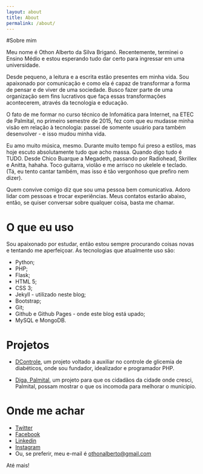 ```yaml
---
layout: about
title: About
permalink: /about/
---
```

#Sobre mim

Meu nome é Othon Alberto da Silva Briganó. Recentemente, terminei o Ensino Médio e estou esperando tudo dar certo para ingressar em uma universidade.

Desde pequeno, a leitura e a escrita estão presentes em minha vida. Sou apaixonado por comunicação e como ela é capaz de transformar a forma de pensar e de viver de uma sociedade. Busco fazer parte de uma organização sem fins lucrativos que faça essas transformações acontecerem, através da tecnologia e educação.

O fato de me formar no curso técnico de Infomática para Internet, na ETEC de Palmital, no primeiro semestre de 2015, fez com que eu mudasse minha visão em relação à tecnologia: passei de somente usuário para também desenvolver - e isso mudou minha vida.

Eu amo muito música, mesmo. Durante muito tempo fui preso a estilos, mas hoje escuto absolutamente tudo que acho massa. Quando digo tudo é TUDO. Desde Chico Buarque a Megadeth, passando por Radiohead, Skrillex e Anitta, hahaha. Toco guitarra, violão e me arrisco no ukelele e teclado. (Tá, eu tento cantar também, mas isso é tão vergonhoso que prefiro nem dizer).


Quem convive comigo diz que sou uma pessoa bem comunicativa. Adoro lidar com pessoas e trocar experiências. Meus contatos estarão abaixo, então, se quiser conversar sobre qualquer coisa, basta me chamar.

# O que eu uso

Sou apaixonado por estudar, então estou sempre procurando coisas novas e tentando me aperfeiçoar. As tecnologias que atualmente uso são:

* Python;
* PHP;
* Flask;
* HTML 5;
* CSS 3;
* Jekyll - utilizado neste blog;
* Bootstrap;
* Git;
* Github e Github Pages - onde este blog está upado;
* MySQL e MongoDB.

# Projetos

* [DControle](https://www.facebook.com/projetodcontrole/?ref=ts&fref=ts), um projeto voltado a auxiliar no controle de glicemia de diabéticos, onde sou fundador, idealizador e programador PHP.

* [Diga, Palmital](https://www.facebook.com/digapalmital/?fref=ts), um projeto para que os cidadãos da cidade onde cresci, Palmital, possam mostrar o que os incomoda para melhorar o munícipio.

# Onde me achar

* [Twitter](http://twitter.com/othonalberto)
* [Facebook](https://www.facebook.com/othonnn)
* [Linkedin](https://br.linkedin.com/in/othonbrigano)
* [Instagram](https://www.instagram.com/othonalberto/)
* Ou, se preferir, meu e-mail é othonalberto@gmail.com


Até mais!
